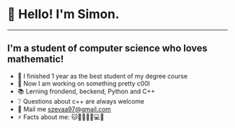 # 👋 Hello! I'm Simon.
---
## I'm a student of computer science who loves mathematic!
- 🥇 I finished 1 year as the best student of my degree course
- 🔭 Now I am working on something pretty c00l
- 📚 Lerning frondend, beckend, Python and C++
- ❔ Questions about c++ are always welcome
- 📩 Mail me szevaa97@gmail.com
- ⚡ Facts about me: 🐱🌈👱🏿‍♂️💻🎸
